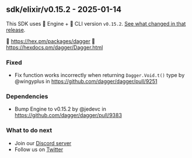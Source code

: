 ## sdk/elixir/v0.15.2 - 2025-01-14

This SDK uses 🚙 Engine + 🚗 CLI version `v0.15.2`. [See what changed in that release](https://github.com/dagger/dagger/releases/tag/v0.15.2).

🧪 https://hex.pm/packages/dagger
📖 https://hexdocs.pm/dagger/Dagger.html

### Fixed
- Fix function works incorrectly when returning `Dagger.Void.t()` type by @wingyplus in https://github.com/dagger/dagger/pull/9251

### Dependencies
- Bump Engine to v0.15.2 by @jedevc in https://github.com/dagger/dagger/pull/9383

### What to do next
- Join our [Discord server](https://discord.gg/dagger-io)
- Follow us on [Twitter](https://twitter.com/dagger_io)
